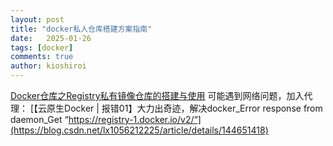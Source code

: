 ```yaml
---
layout: post
title: "docker私人仓库搭建方案指南"
date:   2025-01-26
tags: [docker]
comments: true
author: kioshiroi
---
```

[Docker仓库之Registry私有镜像仓库的搭建与使用](https://www.cnblogs.com/xyh9039/p/18509420)
可能遇到网络问题，加入代理：
[【云原生Docker | 报错01】大力出奇迹，解决docker_Error response from daemon_Get “https://registry-1.docker.io/v2/“](https://blog.csdn.net/lx1056212225/article/details/144651418)